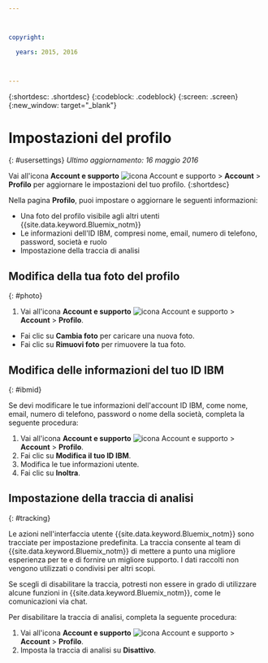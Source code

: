 ```yaml
---



copyright:

  years: 2015, 2016



---
```


{:shortdesc: .shortdesc}
{:codeblock: .codeblock}
{:screen: .screen}
{:new_window: target="_blank"}

# Impostazioni del profilo
{: #usersettings}
*Ultimo aggiornamento: 16 maggio 2016*

Vai all'icona **Account e supporto** ![icona Account e supporto](../admin/images/account_support.svg) &gt; **Account** &gt; **Profilo** per aggiornare le impostazioni del tuo profilo.
{:shortdesc}

 Nella pagina **Profilo**, puoi impostare o aggiornare le seguenti informazioni:

 * Una foto del profilo visibile agli altri utenti {{site.data.keyword.Bluemix_notm}}
 * Le informazioni dell'ID IBM, compresi nome, email, numero di telefono, password, società e ruolo
 * Impostazione della traccia di analisi

## Modifica della tua foto del profilo
{: #photo}

1. Vai all'icona **Account e supporto** ![icona Account e supporto](../admin/images/account_support.svg) &gt; **Account** &gt; **Profilo**.

* Fai clic su **Cambia foto** per caricare una nuova foto.
* Fai clic su **Rimuovi foto** per rimuovere la tua foto.

## Modifica delle informazioni del tuo ID IBM
{: #ibmid}

Se devi modificare le tue informazioni dell'account ID IBM, come nome, email, numero di telefono, password o nome della società, completa la seguente procedura:

1. Vai all'icona **Account e supporto** ![icona Account e supporto](../admin/images/account_support.svg) &gt; **Account** &gt; **Profilo**.
2. Fai clic su **Modifica il tuo ID IBM**.
3. Modifica le tue informazioni utente.
4. Fai clic su **Inoltra**.

## Impostazione della traccia di analisi
{: #tracking}

Le azioni nell'interfaccia utente {{site.data.keyword.Bluemix_notm}} sono tracciate per impostazione predefinita. La traccia consente al team di {{site.data.keyword.Bluemix_notm}} di mettere a punto una migliore esperienza per te e di fornire un migliore supporto. I dati raccolti non vengono utilizzati o condivisi per altri scopi.

Se scegli di disabilitare la traccia, potresti non essere in grado di utilizzare alcune funzioni in {{site.data.keyword.Bluemix_notm}}, come le comunicazioni via chat.

Per disabilitare la traccia di analisi, completa la seguente procedura:

1. Vai all'icona **Account e supporto** ![icona Account e supporto](../admin/images/account_support.svg) &gt; **Account** &gt; **Profilo**.
2. Imposta la traccia di analisi su **Disattivo**.
